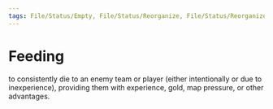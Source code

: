 ```yaml
---
tags: File/Status/Empty, File/Status/Reorganize, File/Status/Reorganize, File/Status/Recategorize, File/Status/Summarize, File/Status/Structuralize
---
```


# Feeding

to consistently die to an enemy team or player (either intentionally or due to inexperience), providing them with experience, gold, map pressure, or other advantages.



